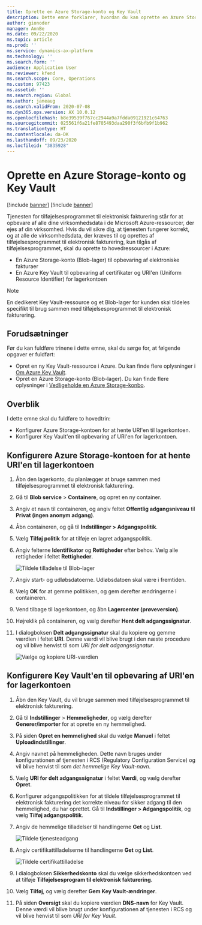 ```yaml
---
title: Oprette en Azure Storage-konto og Key Vault
description: Dette emne forklarer, hvordan du kan oprette en Azure Storage-konto og Key Vault.
author: gionoder
manager: AnnBe
ms.date: 09/22/2020
ms.topic: article
ms.prod: ''
ms.service: dynamics-ax-platform
ms.technology: ''
ms.search.form: ''
audience: Application User
ms.reviewer: kfend
ms.search.scope: Core, Operations
ms.custom: 97423
ms.assetid: ''
ms.search.region: Global
ms.author: janeaug
ms.search.validFrom: 2020-07-08
ms.dyn365.ops.version: AX 10.0.12
ms.openlocfilehash: b8e39539f767cc2944a9a7fdda09121921c64763
ms.sourcegitcommit: 025561f6a21fe8705493daa290f3f6bfb9f1b962
ms.translationtype: HT
ms.contentlocale: da-DK
ms.lasthandoff: 09/23/2020
ms.locfileid: "3835928"
---
```

# <a name="create-an-azure-storage-account-and-a-key-vault"></a>Oprette en Azure Storage-konto og Key Vault

[!include [banner](../includes/banner.md)]
[!include [banner](../includes/preview-banner.md)]


Tjenesten for tilføjelsesprogrammet til elektronisk fakturering står for at opbevare af alle dine virksomhedsdata i de Microsoft Azure-ressourcer, der ejes af din virksomhed. Hvis du vil sikre dig, at tjenesten fungerer korrekt, og at alle de virksomhedsdata, der kræves til og oprettes af tilføjelsesprogrammet til elektronisk fakturering, kun tilgås af tilføjelsesprogrammet, skal du oprette to hovedressourcer i Azure:

- En Azure Storage-konto (Blob-lager) til opbevaring af elektroniske fakturaer
- En Azure Key Vault til opbevaring af certifikater og URI'en (Uniform Resource Identifier) for lagerkontoen

> [!NOTE]
> En dedikeret Key Vault-ressource og et Blob-lager for kunden skal tildeles specifikt til brug sammen med tilføjelsesprogrammet til elektronisk fakturering.

## <a name="prerequisites"></a>Forudsætninger

Før du kan fuldføre trinene i dette emne, skal du sørge for, at følgende opgaver er fuldført:

- Opret en ny Key Vault-ressource i Azure. Du kan finde flere oplysninger i [Om Azure Key Vault](https://docs.microsoft.com/azure/key-vault/general/overview).
- Opret en Azure Storage-konto (Blob-lager). Du kan finde flere oplysninger i [Vedligeholde en Azure Storage-konbo](https://docs.microsoft.com/azure/storage/blobs/).

## <a name="overview"></a>Overblik

I dette emne skal du fuldføre to hovedtrin:

- Konfigurer Azure Storage-kontoen for at hente URI'en til lagerkontoen.
- Konfigurer Key Vault'en til opbevaring af URI'en for lagerkontoen.

## <a name="set-up-the-azure-storage-account-to-get-the-storage-account-uri"></a>Konfigurere Azure Storage-kontoen for at hente URI'en til lagerkontoen

1. Åbn den lagerkonto, du planlægger at bruge sammen med tilføjelsesprogrammet til elektronisk fakturering.
2. Gå til **Blob service** \> **Containere**, og opret en ny container.
3. Angiv et navn til containeren, og angiv feltet **Offentlig adgangsniveau** til **Privat (ingen anonym adgang)**.
4. Åbn containeren, og gå til **Indstillinger \> Adgangspolitik**.
5. Vælg **Tilføj politik** for at tilføje en lagret adgangspolitik.
6. Angiv felterne **Identifikator** og **Rettigheder** efter behov. Vælg alle rettigheder i feltet **Rettigheder**.

    ![Tildele tilladelse til Blob-lager](media/e-Invoicing-services-create-azure-resources-grant-blob-permissions.png)

7. Angiv start- og udløbsdatoerne. Udløbsdatoen skal være i fremtiden.
8. Vælg **OK** for at gemme politikken, og gem derefter ændringerne i containeren.
9. Vend tilbage til lagerkontoen, og åbn **Lagercenter (prøveversion)**.
10. Højreklik på containeren, og vælg derefter **Hent delt adgangssignatur**.
11. I dialogboksen **Delt adgangssignatur** skal du kopiere og gemme værdien i feltet **URI**. Denne værdi vil blive brugt i den næste procedure og vil blive henvist til som *URI for delt adgangssignatur*.

    ![Vælge og kopiere URI-værdien](media/e-Invoicing-services-create-azure-resources-select-and-copy-uri.png)

## <a name="set-up-the-key-vault-to-store-the-storage-account-uri"></a>Konfigurere Key Vault'en til opbevaring af URI'en for lagerkontoen

1. Åbn den Key Vault, du vil bruge sammen med tilføjelsesprogrammet til elektronisk fakturering.
2. Gå til **Indstillinger** \> **Hemmeligheder**, og vælg derefter **Generer/importer** for at oprette en ny hemmelighed.
3. På siden **Opret en hemmelighed** skal du vælge **Manuel** i feltet **Uploadindstillinger**.
4. Angiv navnet på hemmeligheden. Dette navn bruges under konfigurationen af tjenesten i RCS (Regulatory Configuration Service) og vil blive henvist til som *det hemmelige Key Vault-navn*.
5. Vælg **URI for delt adgangssignatur** i feltet **Værdi**, og vælg derefter **Opret**.
6. Konfigurer adgangspolitikken for at tildele tilføjelsesprogrammet til elektronisk fakturering det korrekte niveau for sikker adgang til den hemmelighed, du har oprettet. Gå til **Indstillinger \> Adgangspolitik**, og vælg **Tilføj adgangspolitik**.
7. Angiv de hemmelige tilladelser til handlingerne **Get** og **List**.

    ![Tildele tjenesteadgang](media/e-Invoicing-services-create-azure-resources-grant-service-access.png)

8. Angiv certifikattilladelserne til handlingerne **Get** og **List**.

    ![Tildele certifikattilladelse](media/e-Invoicing-services-create-azure-resources-grant-certificate-permission.png)

9. I dialogboksen **Sikkerhedskonto** skal du vælge sikkerhedskontoen ved at tilføje **Tilføjelsesprogram til elektronisk fakturering**.
10. Vælg **Tilføj**, og vælg derefter **Gem Key Vault-ændringer**.
11. På siden **Oversigt** skal du kopiere værdien **DNS-navn** for Key Vault. Denne værdi vil blive brugt under konfigurationen af tjenesten i RCS og vil blive henvist til som *URI for Key Vault*.
